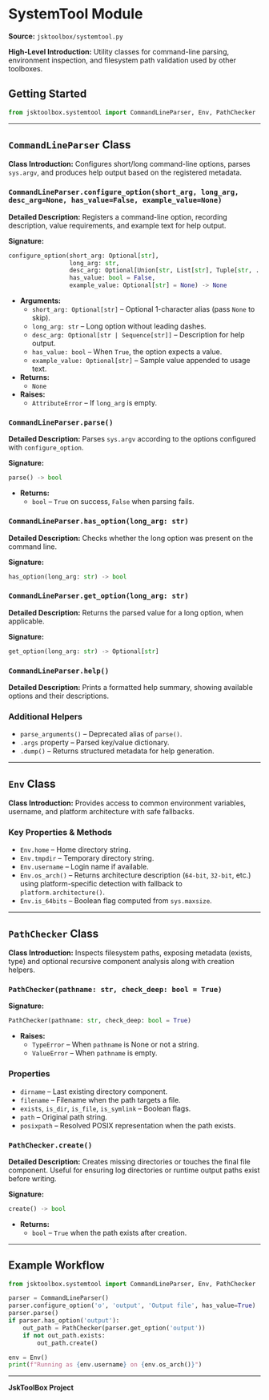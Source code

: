 # SystemTool Module

**Source:** `jsktoolbox/systemtool.py`

**High-Level Introduction:**
Utility classes for command-line parsing, environment inspection, and filesystem path validation used by other toolboxes.

## Getting Started

```python
from jsktoolbox.systemtool import CommandLineParser, Env, PathChecker
```

---

## `CommandLineParser` Class

**Class Introduction:**
Configures short/long command-line options, parses `sys.argv`, and produces help output based on the registered metadata.

### `CommandLineParser.configure_option(short_arg, long_arg, desc_arg=None, has_value=False, example_value=None)`

**Detailed Description:**
Registers a command-line option, recording description, value requirements, and example text for help output.

**Signature:**
```python
configure_option(short_arg: Optional[str],
                 long_arg: str,
                 desc_arg: Optional[Union[str, List[str], Tuple[str, ...]]] = None,
                 has_value: bool = False,
                 example_value: Optional[str] = None) -> None
```

- **Arguments:**
  - `short_arg: Optional[str]` – Optional 1-character alias (pass `None` to skip).
  - `long_arg: str` – Long option without leading dashes.
  - `desc_arg: Optional[str | Sequence[str]]` – Description for help output.
  - `has_value: bool` – When `True`, the option expects a value.
  - `example_value: Optional[str]` – Sample value appended to usage text.
- **Returns:**
  - `None`
- **Raises:**
  - `AttributeError` – If `long_arg` is empty.

### `CommandLineParser.parse()`

**Detailed Description:**
Parses `sys.argv` according to the options configured with `configure_option`.

**Signature:**
```python
parse() -> bool
```

- **Returns:**
  - `bool` – `True` on success, `False` when parsing fails.

### `CommandLineParser.has_option(long_arg: str)`

**Detailed Description:**
Checks whether the long option was present on the command line.

**Signature:**
```python
has_option(long_arg: str) -> bool
```

### `CommandLineParser.get_option(long_arg: str)`

**Detailed Description:**
Returns the parsed value for a long option, when applicable.

**Signature:**
```python
get_option(long_arg: str) -> Optional[str]
```

### `CommandLineParser.help()`

**Detailed Description:**
Prints a formatted help summary, showing available options and their descriptions.

### Additional Helpers

- `parse_arguments()` – Deprecated alias of `parse()`.
- `.args` property – Parsed key/value dictionary.
- `.dump()` – Returns structured metadata for help generation.

---

## `Env` Class

**Class Introduction:**
Provides access to common environment variables, username, and platform architecture with safe fallbacks.

### Key Properties & Methods

- `Env.home` – Home directory string.
- `Env.tmpdir` – Temporary directory string.
- `Env.username` – Login name if available.
- `Env.os_arch()` – Returns architecture description (`64-bit`, `32-bit`, etc.) using platform-specific detection with fallback to `platform.architecture()`.
- `Env.is_64bits` – Boolean flag computed from `sys.maxsize`.

---

## `PathChecker` Class

**Class Introduction:**
Inspects filesystem paths, exposing metadata (exists, type) and optional recursive component analysis along with creation helpers.

### `PathChecker(pathname: str, check_deep: bool = True)`

**Signature:**
```python
PathChecker(pathname: str, check_deep: bool = True)
```

- **Raises:**
  - `TypeError` – When `pathname` is None or not a string.
  - `ValueError` – When `pathname` is empty.

### Properties

- `dirname` – Last existing directory component.
- `filename` – Filename when the path targets a file.
- `exists`, `is_dir`, `is_file`, `is_symlink` – Boolean flags.
- `path` – Original path string.
- `posixpath` – Resolved POSIX representation when the path exists.

### `PathChecker.create()`

**Detailed Description:**
Creates missing directories or touches the final file component. Useful for ensuring log directories or runtime output paths exist before writing.

**Signature:**
```python
create() -> bool
```

- **Returns:**
  - `bool` – `True` when the path exists after creation.

---

## Example Workflow

```python
from jsktoolbox.systemtool import CommandLineParser, Env, PathChecker

parser = CommandLineParser()
parser.configure_option('o', 'output', 'Output file', has_value=True)
parser.parse()
if parser.has_option('output'):
    out_path = PathChecker(parser.get_option('output'))
    if not out_path.exists:
        out_path.create()

env = Env()
print(f"Running as {env.username} on {env.os_arch()}")
```

---

**JskToolBox Project**
